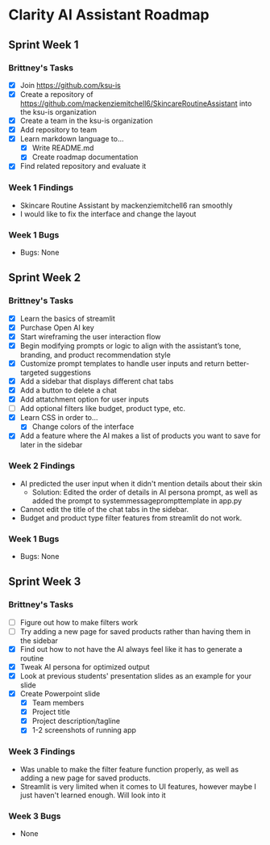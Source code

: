 # Clarity AI Assistant Roadmap

## Sprint Week 1
### Brittney's Tasks
- [x] Join https://github.com/ksu-is
- [x] Create a repository of https://github.com/mackenziemitchell6/SkincareRoutineAssistant into the ksu-is organization
- [x] Create a team in the ksu-is organization
- [x] Add repository to team
- [x] Learn markdown language to...
    - [x] Write README.md
    - [x] Create roadmap documentation
- [x] Find related repository and evaluate it

### Week 1 Findings
- Skincare Routine Assistant by mackenziemitchell6 ran smoothly
- I would like to fix the interface and change the layout

### Week 1 Bugs
- Bugs: None

## Sprint Week 2
### Brittney's Tasks
- [x] Learn the basics of streamlit
- [x] Purchase Open AI key
- [x] Start wireframing the user interaction flow
- [x] Begin modifying prompts or logic to align with the assistant’s tone, branding, and product recommendation style
- [x] Customize prompt templates to handle user inputs and return better-targeted suggestions
- [x] Add a sidebar that displays different chat tabs
- [x] Add a button to delete a chat
- [x] Add attatchment option for user inputs
- [ ] Add optional filters like budget, product type, etc.
- [x] Learn CSS in order to...
    - [x] Change colors of the interface
- [x] Add a feature where the AI makes a list of products you want to save for later in the sidebar

### Week 2 Findings
- AI predicted the user input when it didn't mention details about their skin
    - Solution: Edited the order of details in AI persona prompt, as well as added the prompt to systemmessageprompttemplate in app.py
- Cannot edit the title of the chat tabs in the sidebar. 
- Budget and product type filter features from streamlit do not work.

### Week 1 Bugs
- Bugs: None

## Sprint Week 3
### Brittney's Tasks
- [ ] Figure out how to make filters work
- [ ] Try adding a new page for saved products rather than having them in the sidebar
- [x] Find out how to not have the AI always feel like it has to generate a routine
- [x] Tweak AI persona for optimized output
- [x] Look at previous students' presentation slides as an example for your slide
- [x] Create Powerpoint slide
    - [x] Team members
    - [x] Project title
    - [x] Project description/tagline
    - [x] 1-2 screenshots of running app

### Week 3 Findings
- Was unable to make the filter feature function properly, as well as adding a new page for saved products.
- Streamlit is very limited when it comes to UI features, however maybe I just haven't learned enough. Will look into it

### Week 3 Bugs
- None
